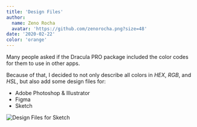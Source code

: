 ```yaml
---
title: 'Design Files'
author:
  name: Zeno Rocha
  avatar: 'https://github.com/zenorocha.png?size=48'
date: '2020-02-22'
color: 'orange'
---
```


Many people asked if the Dracula PRO package included the color codes for them to use in other apps.

Because of that, I decided to not only describe all colors in _HEX_, _RGB_, and _HSL_, but also add some design files for:

- Adobe Photoshop & Illustrator
- Figma
- Sketch

![Design Files for Sketch](/static/img/logs/design-files-a.png)
